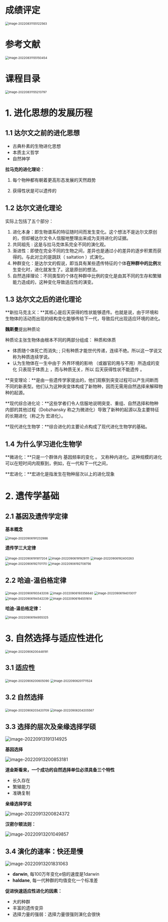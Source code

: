 # 成绩评定

<img src="D:\Typora_CACHE\image-20220831155122563.png" alt="image-20220831155122563" style="zoom:67%;" />

# 参考文献

<img src="D:\Typora_CACHE\image-20220831155150454.png" alt="image-20220831155150454" style="zoom:67%;" />

# 课程目录

<img src="D:\Typora_CACHE\image-20220831155213797.png" alt="image-20220831155213797" style="zoom:67%;" />

# 1. 进化思想的发展历程

## 1.1 达尔文之前的进化思想

* 古典朴素的生物进化思想
* 本质主义哲学
* 自然神学

**拉马克的进化理论**：

1. 每个物种都有朝着更高形态发展的天然趋势

2. 获得性状是可以遗传的

## 1.2 达尔文进化理论

实际上包括了五个部分：

1. 进化本身：即生物谱系的特征随时间而发生变化。这个想法不是达尔文原创的，但却被达尔文令人信服地整理出来成为支持进化的证据。
2. 共同祖先 : 这是与拉马克体系完全不同的演化观。
3. 渐进性：即使在完全不同的生物之间，差异也是通过小的差异的逐步积累而获得的。与此对立的是跳跃（ saltation ）式演化。
4. 种群变化：是达尔文的假说，即当具有某些遗传特征的个体**在种群中的比例**发生变化时，进化就发生了。这是原创的想法。
5. 自然选择理论：不同类型的个体在种群中比例的变化是由其不同的生存和繁殖能力造成的，这种变化导致适应性的演变。

## 1.3 达尔文之后的进化理论

**新拉马克主义：**其核心是后天获得的性状能够遗传。也就是说，由于环境和生物体的活动而出现的结构变化能够传给下一代，导致后代出现适应环境的进化。

**魏斯曼**提出种质论

种质论主张生物体由根本不同的两部分组成： 种质和体质

- 体质随个体死亡而消失; ; 只有种质才能世代传递，连续不绝。所以这一学说又称为种质连续学说。
- 认为生物体在一生中由于 外界环境的影响 （或器官的用与不用）所造成的变化 只表现于体质上 ，而与种质无关，所以 后天获得性状不能遗传 。

**突变理论：**是由一些遗传学家提出的，他们观察到突变过程可以产生间断而不同的新表型。他们认为这种突变体构成了新物种，因而无需用自然选择来解释物种的起源。

**现代综合进化论：**这些学者们令人信服地说明突变、重组、自然选择和物种内部的其他过程（Dobzhansky 称之为微进化）导致了新种的起源以及主要特征的长期进化（称之为 宏进化）。

**现代进化生物学：**综合进化的主要论点构成了现代进化生物学的基础。

## 1.4 为什么学习进化生物学

**微进化：**只是一个群体内 基因频率的变化 。 又称种内进化。这种规模的进化可以在短时间内观察到，例如，在一代和下一代之间，

**宏进化：**宏进化是指发生在物种层次以上的进化现象

# 2. 遗传学基础

## 2.1 基因及遗传学定律

**基本概念**

<img src="D:\Typora_CACHE\image-20220906191232986.png" alt="image-20220906191232986" style="zoom:67%;" />

**遗传学三大定律**

<img src="D:\Typora_CACHE\image-20220906191817204.png" alt="image-20220906191817204" style="zoom: 67%;" />

<img src="D:\Typora_CACHE\image-20220906191929111.png" alt="image-20220906191929111" style="zoom: 67%;" />

<img src="D:\Typora_CACHE\image-20220906192400263.png" alt="image-20220906192400263" style="zoom:67%;" />

<img src="D:\Typora_CACHE\image-20220906192701170.png" alt="image-20220906192701170" style="zoom:67%;" />

<img src="D:\Typora_CACHE\image-20220906192708756.png" alt="image-20220906192708756" style="zoom:67%;" />

## 2.2 哈迪-温伯格定律

<img src="D:\Typora_CACHE\image-20220906193343206.png" alt="image-20220906193343206" style="zoom:67%;" />

<img src="D:\Typora_CACHE\image-20220906193356640.png" alt="image-20220906193356640" style="zoom:67%;" />

<img src="D:\Typora_CACHE\image-20220906194013017.png" alt="image-20220906194013017" style="zoom:67%;" />

<img src="D:\Typora_CACHE\image-20220906194542239.png" alt="image-20220906194542239" style="zoom:67%;" />

<img src="D:\Typora_CACHE\image-20220906194551614.png" alt="image-20220906194551614" style="zoom:67%;" />

**哈迪-温伯格定律：**

<img src="D:\Typora_CACHE\image-20220906194955325.png" alt="image-20220906194955325" style="zoom:67%;" />

# 3. 自然选择与适应性进化

<img src="D:\Typora_CACHE\image-20220906200448191.png" alt="image-20220906200448191" style="zoom:67%;" />

## 3.1 适应性

<img src="D:\Typora_CACHE\image-20220906200605090.png" alt="image-20220906200605090" style="zoom:67%;" />

<img src="D:\Typora_CACHE\image-20220906201711524.png" alt="image-20220906201711524" style="zoom:67%;" />

## 3.2 自然选择

<img src="D:\Typora_CACHE\image-20220906203420709.png" alt="image-20220906203420709" style="zoom:67%;" />

<img src="D:\Typora_CACHE\image-20220906204205567.png" alt="image-20220906204205567" style="zoom:67%;" />

## 3.3 选择的层次及亲缘选择学硕

![image-20220913191314925](D:\Typora_CACHE\image-20220913191314925.png)

**基因选择**

![image-20220913200853181](D:\Typora_CACHE\image-20220913200853181.png)

**道金斯看来，一个成功的自然选择单位必须具备三个特性**

- 长久存在
- 繁殖能力
- 准确复制

**亲缘选择学说**

![image-20220913200824372](D:\Typora_CACHE\image-20220913200824372.png)

**汉密尔顿法则：**

![image-20220913201049857](D:\Typora_CACHE\image-20220913201049857.png)

##  3.4 演化的速率：快还是慢

![image-20220913201831063](D:\Typora_CACHE\image-20220913201831063.png)

- **darwin**, 每100万年变化e倍的速度是1darwin
- **haldane**, 每一代种群的均值变化一个标准差

**促进快速适应性进化的因素：**

- 大的种群
- 丰富的遗传变异
- 选择力量的强弱：选择力量很强则演化会很快

